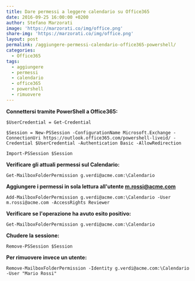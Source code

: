 ```yaml
---
title: Dare permessi a leggere calendario su Office365
date: 2016-09-25 16:00:00 +0200
author: Stefano Marzorati
image: 'https://marzorati.co/img/office.png'
share-img: 'https://marzorati.co/img/office.png'
layout: post
permalink: /aggiungere-permessi-calendario-office365-powershell/
categories:
  - Office365
tags:
  - aggiungere
  - permessi
  - calendario
  - office365
  - powershell
  - rimuovere
---
```

**Connettersi tramite PowerShell a Office365:**   

	$UserCredential = Get-Credential   

	$Session = New-PSSession -ConfigurationName Microsoft.Exchange -ConnectionUri https://outlook.office365.com/powershell-liveid/ -Credential $UserCredential -Authentication Basic -AllowRedirection   

	Import-PSSession $Session

**Verificare gli attuali permessi sul Calendario:**   

	Get-MailboxFolderPermission g.verdi@acme.com:\Calendario

**Aggiungere i permessi in sola lettura all'utente m.rossi@acme.com**   

	Add-MailboxFolderPermission g.verdi@acme.com:\Calendario -User m.rossi@acme.com -AccessRights Reviewer

**Verificare se l'operazione ha avuto esito positivo:**   

	Get-MailboxFolderPermission g.verdi@acme.com:\Calendario

**Chudere la sessione:**   

	Remove-PSSession $Session

**Per rimuovere invece un utente:**

	Remove-MailboxFolderPermission -Identity g.verdi@acme.com:\Calendario -User "Mario Rossi"